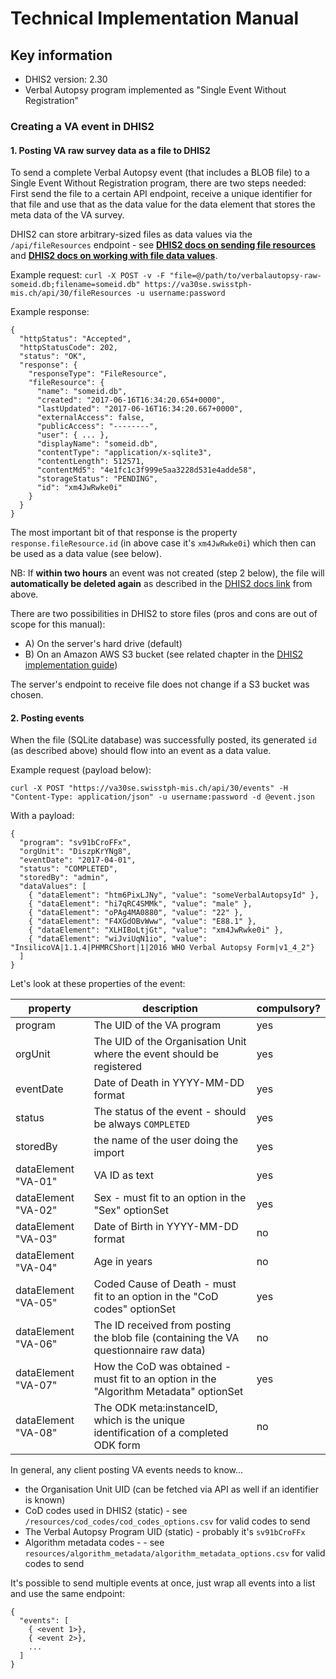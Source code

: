 # Technical Implementation Manual

## Key information
* DHIS2 version: 2.30
* Verbal Autopsy program implemented as "Single Event Without Registration"

### Creating a VA event in DHIS2

#### 1. Posting VA raw survey data as a file to DHIS2

To send a complete Verbal Autopsy event (that includes a BLOB file) to a Single Event Without Registration program, there are two steps needed: First send the file to a certain API endpoint, receive a unique identifier for that file and use that as the data value for the data element that stores the meta data of the VA survey.

DHIS2 can store arbitrary-sized files as data values via the `/api/fileResources` endpoint - see [**DHIS2 docs on sending file resources**](https://docs.dhis2.org/2.30/en/developer/html/dhis2_developer_manual_full.html#webapi_file_resources) and [**DHIS2 docs on working with file data values**](https://docs.dhis2.org/2.30/en/developer/html/dhis2_developer_manual_full.html#datavalue_file).

Example request:
`curl -X POST -v -F "file=@/path/to/verbalautopsy-raw-someid.db;filename=someid.db" https://va30se.swisstph-mis.ch/api/30/fileResources -u username:password`

Example response:
```
{
  "httpStatus": "Accepted",
  "httpStatusCode": 202,
  "status": "OK",
  "response": {
    "responseType": "FileResource",
    "fileResource": {
      "name": "someid.db",
      "created": "2017-06-16T16:34:20.654+0000",
      "lastUpdated": "2017-06-16T16:34:20.667+0000",
      "externalAccess": false,
      "publicAccess": "--------",
      "user": { ... },
      "displayName": "someid.db",
      "contentType": "application/x-sqlite3",
      "contentLength": 512571,
      "contentMd5": "4e1fc1c3f999e5aa3228d531e4adde58",
      "storageStatus": "PENDING",
      "id": "xm4JwRwke0i"
    }
  }
}
```

The most important bit of that response is the property `response.fileResource.id` (in above case it's `xm4JwRwke0i`) which then can be used as a data value (see below).

NB: If **within two hours** an event was not created (step 2 below), the file will **automatically be deleted again** as described in the [DHIS2 docs link](https://docs.dhis2.org/2.30/en/developer/html/dhis2_developer_manual_full.html#webapi_file_resources) from above.

There are two possibilities in DHIS2 to store files (pros and cons are out of scope for this manual):

- A) On the server's hard drive (default)
- B) On an Amazon AWS S3 bucket (see related chapter in the [DHIS2 implementation guide](https://docs.dhis2.org/2.30/en/implementer/html/dhis2_implementation_guide_full.html#install_file_store_configuration))

The server's endpoint to receive file does not change if a S3 bucket was chosen.

#### 2. Posting events

When the file (SQLite database) was successfully posted, its generated `id` (as described above) should flow into an event as a data value.

Example request (payload below):

`curl -X POST "https://va30se.swisstph-mis.ch/api/30/events" -H "Content-Type: application/json" -u username:password -d @event.json`

With a payload:

```
{
  "program": "sv91bCroFFx",
  "orgUnit": "DiszpKrYNg8",
  "eventDate": "2017-04-01",
  "status": "COMPLETED",
  "storedBy": "admin",
  "dataValues": [
    { "dataElement": "htm6PixLJNy", "value": "someVerbalAutopsyId" },
    { "dataElement": "hi7qRC4SMMk", "value": "male" },
    { "dataElement": "oPAg4MA0880", "value": "22" },
    { "dataElement": "F4XGdOBvWww", "value": "E88.1" },
    { "dataElement": "XLHIBoLtjGt", "value": "xm4JwRwke0i" },
    { "dataElement": "wiJviUqN1io", "value": "InsilicoVA|1.1.4|PHMRCShort|1|2016 WHO Verbal Autopsy Form|v1_4_2"}
  ]
}
```

Let's look at these properties of the event:

|property               |description                                                                                 |compulsory?
|---                    |---                                                                                         |---
|program                |The UID of the VA program                                                                   |yes
|orgUnit                |The UID of the Organisation Unit where the event should be registered                       |yes
|eventDate              |Date of Death in YYYY-MM-DD format                                                          |yes
|status                 |The status of the event - should be always `COMPLETED`                                      |yes
|storedBy               |the name of the user doing the import                                                       |yes
|dataElement "VA-01"    |VA ID as text                                                                               |yes
|dataElement "VA-02"    |Sex - must fit to an option in the "Sex" optionSet                                          |yes
|dataElement "VA-03"    |Date of Birth in YYYY-MM-DD format                                                          |no
|dataElement "VA-04"    |Age in years                                                                                |no
|dataElement "VA-05"    |Coded Cause of Death - must fit to an option in the "CoD codes" optionSet                   |yes
|dataElement "VA-06"    |The ID received from posting the blob file (containing the VA questionnaire raw data)       |no
|dataElement "VA-07"    |How the CoD was obtained - must fit to an option in the "Algorithm Metadata" optionSet      |yes
|dataElement "VA-08"    |The ODK meta:instanceID, which is the unique identification of a completed ODK form         |no


In general, any client posting VA events needs to know...

- the Organisation Unit UID (can be fetched via API as well if an identifier is known)
- CoD codes used in DHIS2 (static) - see `/resources/cod_codes/cod_codes_options.csv` for valid codes to send
- The Verbal Autopsy Program UID (static) - probably it's `sv91bCroFFx`
- Algorithm metadata codes - - see `resources/algorithm_metadata/algorithm_metadata_options.csv` for valid codes to send

It's possible to send multiple events at once, just wrap all events into a list and use the same endpoint:

```
{
  "events": [
    { <event 1>},
    { <event 2>},
    ...
  ]
}
```
